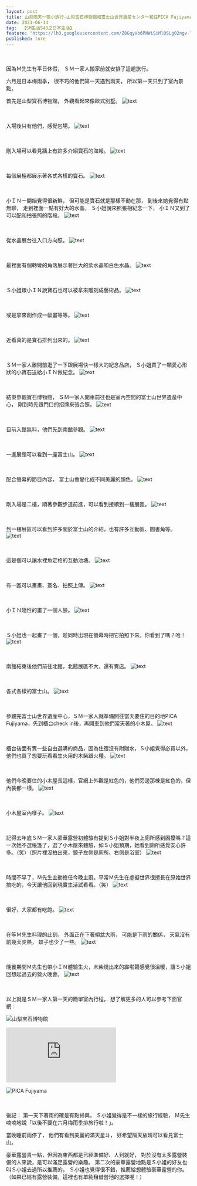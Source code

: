 ```yaml
---
layout: post
title: 山梨兩天一夜小旅行-山梨宝石博物館和富士山世界遺産センター和住PICA Fujiyama小木屋（第一天）
date: 2021-06-14
tag:  【SM生活543之日本生活】
feature: "https://lh3.googleusercontent.com/Z8GqyVb6PNWiSiMlOSLg02ngv-lxqWMeTWEk-47EYjGEvlkvUha26gyOwWXukH08nS5W-KW0ZvAeuqw1akGfF3jrcYlDWjpoi9yZGAJo1QUPUpcY9foIqtmdT4UwnCTxVqMZrcAD9-4=w2400"
published: ture
---
```


<br><br>
因為Ｍ先生有平日休假，
ＳＭ一家人搬家前就安排了這趟旅行。

六月是日本梅雨季，
很不巧的他們第一天遇到雨天，
所以第一天只到了室內景點。

首先是山梨寶石博物館，
外觀看起來像歐式別墅。
![text](https://lh3.googleusercontent.com/36SNZSnRXk5vlxeCAQNJLDTx8hdCVN4IztnUA2thIwpzkWFDuQ1v9wsuHTXikBN0Iyq-PWSZovPbLEStUciu01MceM6g89yiGhNBolyqYjgReYRxGHaY9Qh9jNEfaP9bXZfrHouSSBE=w2400)


<br><br>
入場後只有他們，感覺包場。
![text](https://lh3.googleusercontent.com/VUk58coELxLPplOA-meZUCIYbye5i0053BsKo0ybuB66mlDYicE3seYEjDHGQD8VZhkYkLHxX-vhzfpl3HVZCFKUWZhUnc2c4dXIcWHz1ywyeIYFLB__227JMVDXRvX9SQK1SC1PqNE=w2400)


<br><br>
剛入場可以看見牆上有許多介紹寶石的海報。
![text](https://lh3.googleusercontent.com/TAjG0eNkf5ovCrdIOVMQXk_Sf9ny6eLe-1nARqHypr-3cPy7Qq7GnZwJ2pnEGwHNw-evLEGuqhTV0YQJKNHreL4kA9MouqCJhf8Qa1v_s1S1Fxw_Nja0puW8BLmK_YWhsupwnTohuEU=w2400)


<br><br>
每個展檯都展示著各式各樣的寶石。
![text](https://lh3.googleusercontent.com/fCUsf5Zd1JIpLQqKzg4iLP1qfbNmu9kzG1sfw-m0mRgH2zbYDdZzKNgAUDjScGcbOiKqJqLtsRxp2zDGcyYRXmTqNFafAtos0HEoNzYBAS487mfhMZyLRqScLZCrobaIWpD4mzZFmpM=w2400)


<br><br>
小ＩＮ一開始覺得很新鮮，
但可能是寶石就是那樣不動在那，
到後來她覺得有點無聊，
走到裡面一點有好大的水晶，
Ｓ小姐說來照張相紀念一下，
小ＩＮ又到了可以配和拍張照的階段。
![text](https://lh3.googleusercontent.com/dQbwCEoCfOgzprOomYsANDKhPiEgQmOsnTu1HA0QMZUqVte9Cg2YsNIWj-Ob16B5GoEr0rMQxd13ZLuFySGHTBapo5sNC8XDGwvtfo7I03gu5UmjPp-cEvS8BEzYqyTLjoad3BFjXjA=w2400)


<br><br>
從水晶展台往入口方向照。
![text](https://lh3.googleusercontent.com/ckPfSou0459U5ldZAYBn9b-pmyy88oft2YpXTuDLyPspP4lpq1rJLSBIZmCJy6njVmLkJbKtkgc6TXCkf2NeoacCSsLRB7fR1mk4QTS8h3fPaSo50mjUOO57aBsfs5pStvKHAc_CNCQ=w2400)


<br><br>
最裡面有個轉彎的角落展示著巨大的紫水晶和白色水晶。
![text](https://lh3.googleusercontent.com/p_SkCWwIzbcZHdzmo6WdeMnwT5yLVFOzoIp-0vU0ukPP-dmYLvsA0SIY7yRUUbF8nQIgubtNkNNhOBBcny_PswP4EZ7q-gYevZR17pSePn3aCoGA2lAWRS9NhlmKU1HkNfMWeQQgRRU=w2400)


<br><br>
Ｓ小姐跟小ＩＮ說寶石也可以被拿來雕刻成藝術品。
![text](https://lh3.googleusercontent.com/pF7OxRcrcLEQJq5CzQLI4aVpAdjyckAxjzJJaVHyFsNGVS8DB92XspZSjectYFEycVxiaND4Wqnzky5QXv0r-z4BVTkRVteOWdHRl5q5MTKK_iR6POrF4K8ofIQIVe1PA-WCJjpHtxM=w2400)


<br><br>
或是拿來創作成一幅畫等等。
![text](https://lh3.googleusercontent.com/buh705h7qU2TBlVu_APskjHlEPSWZoyMpwdNW2GhZcCRVeAjgZ2E-RihZFkLrifUARpEFm6D2qFY_4uVCA5pnJWkD8JRjhRiIX8bsPwE_xPnlssgCGFm7IHm6sNuKTtPJqQkugu_5CY=w2400)


<br><br>
近看真的是寶石排列出來的。
![text](https://lh3.googleusercontent.com/HtxxI1eSvt6emXQ3wNol7JBcYCcXxSGbEOor277nTmVoEUC_U7V6XmRwuvhy9G3ejl2TNb7nrIAWD-TnCvUixNwBr6OahN76hEnRSy3ZDWX2ZGvgl0B2E3fY8iaAkl4jz_74FEGHbSU=w2400)


<br><br>
ＳＭ一家人離開前逛了一下跟展場快一樣大的紀念品店，
Ｓ小姐買了一顆愛心形狀的小寶石送給小ＩＮ做紀念。
![text](https://lh3.googleusercontent.com/pmtWLBgXVr_5D1zNi1rijnGo--ZCzrEyr2dDri36bOKYKmliJIIqUu9UmQ2B60ASvTRMvp5-be7RW20r6cfawpcsCOhbNxB_weU9A0EPCx6Eq-D2euyhMksCAxznq3fySK4L5wy7ysY=w2400)


<br><br>
結束參觀寶石博物館，
ＳＭ一家人開車前往也是室內空間的富士山世界遺産中心，
剛到時先跟門口的招牌來張合照。
![text](https://lh3.googleusercontent.com/b2GMiaZ1WbZ97SBTWN6OlaRgYBuey9vLpZ8cxXk4Cuu0k4nUkpWOGeF4fHgSH5RVo9J_ucC2Mc3ZyadvyMB5l_S26FZeyOGPk1aIUGQmuARZUG8VV4TextjFtdhkvY59dNtUTeTjeOY=w2400)


<br><br>
目前入館無料，他們先到南館參觀。
![text](https://lh3.googleusercontent.com/wV7O5J1a1SoodTR_jszeCCw1ylIujMdssiooY6U2l52EXVQwYbJTaWzOmBbXvUG5ZWHK1BffNQYjBq-_ZH-qrLNw2abIPGjzmEYdXyWYxVu0RHUJ40-FwacvENEgS3gwbhiK0GEDvTI=w2400)


<br><br>
一進展館可以看到一座富士山。
![text](https://lh3.googleusercontent.com/eEQmFXxcVUeWNnkinDnfZHVp6TxuMlglrQnbPA3SOM2Y9nowFJsJCWh7sJB8_o7api55bWbZjd2-CTBUx6-vV_r1sjGixBlwyQlunHvbhUNhkR6Hkaxri52he9cXKfxpIp6JG6ZATjA=w2400)


<br><br>
配合螢幕的節目內容，
富士山會變化成不同美麗的顏色。
![text](https://lh3.googleusercontent.com/Z8GqyVb6PNWiSiMlOSLg02ngv-lxqWMeTWEk-47EYjGEvlkvUha26gyOwWXukH08nS5W-KW0ZvAeuqw1akGfF3jrcYlDWjpoi9yZGAJo1QUPUpcY9foIqtmdT4UwnCTxVqMZrcAD9-4=w2400)


<br><br>
剛入場是二樓，順著參觀步道前進，可以看到接續到一樓展區。
![text](https://lh3.googleusercontent.com/orM6rHWn73NqSq7ZTocnv7vq20cX7P3s1_q2FFzVfYvt1gSkm4SZK1IdxCcz97HXQuP0G_5wNH3F_MmbwxWo0z8jkIb0X5kkknlg0ptWH68TfsBBEcbo2pxWul-5J5z4_hSytArR5IM=w2400)


<br><br>
到一樓展區可以看到許多關於富士山的介紹，也有許多互動區、圖書角等。
![text](https://lh3.googleusercontent.com/-bgsK_n4WW19EyFZDgUmWAYpi-a9gfiI2_VFsqLFs-Ve1h9vm7cw9qn7cOv-JUhO7tfNb3nPZkbPG54ibWrda1ZnNIDHG3-AGOzsdmKmeIUlUTmOKL7zFn-Ax4VFMjwMhRM-aeSEObM=w2400)


<br><br>
這是個可以讓水裡魚定格的互動池塘。
![text](https://lh3.googleusercontent.com/QhAADE6EpoL-SAGnPTVROjV1fOmy4TWFsY9PbiwU7J9xR30MUv2PJQbRmDGgfuRT_lFMupfe2pvhVghmCNghM3bdCuD9L6ZRm4zxaPocVeLVUdI7SxGL3StXQyyQCBMWd535pUtlAk8=w2400)


<br><br>
有一區可以畫畫、簽名、拍照上傳。
![text](https://lh3.googleusercontent.com/g4_3QYsmS2Upw8lPQVkUToc3b6RovPGy-v69G84Fjz6yYW2RO0RWo_THTev5ys_Sn8JP859qeNmwobYMpv1rM8AK-GY65n9TmpmlpY8tlY1-C1BHnB5bqA9a99eUulRAErQ6qo8L6D0=w2400)


<br><br>
小ＩＮ隨性的畫了一個人臉。
![text](https://lh3.googleusercontent.com/2t3OXp_-JvZHjkn484HrxcL6FZtiNJQuNYFZwRwiCDHzfpNdRRTqD5--U4-wDaaVlJDF-vbBvVMhQHv8qBf2LVDnJH_BfT8q4t-ebYjukomFadyP7uNNptrWWrln11Ja4RvS0CsbvdE=w2400)


<br><br>
Ｓ小姐也一起畫了一個，趁同時出現在螢幕時把它拍照下來，你看到了嗎？哈！
![text](https://lh3.googleusercontent.com/AZcw1whdMHRk8xFY1WrN7NgpYii7-lD2HbEgIqkWQEImyLGSx44J2uhefVRjW2ruDLi_ZBqp7BXFYjjboS9cHqmP1YvwKP7v65jOoXz5YEAEUVj_EOrkFW7unXdjGUozSF8cvJbKFs0=w2400)


<br><br>
南館結束後他們前往北館，北館展區不大，還有賣店。
![text](https://lh3.googleusercontent.com/wqFJDA_uqJP-m8tWnakEZ04lPfKph00jKiVmYXXyxhtPcmNlYwTiMHrgYTUSG8hYkYWKjDYIDsnZiNIsq3xIErlGS1gRyC6AFNGMoSnZBaM1YSAuClwLY0SpHnp3xkf6dXZStAZtL9E=w2400)


<br><br>
各式各樣的富士山。
![text](https://lh3.googleusercontent.com/y1wxfFnZiTHkYubl7CEUlhEjxLO4J6luFcUzs8iHbnNFlBPkgb-4XIdlNIPw3ofyfvWC3AFE9PCnGzgc2ta18l1-NR79weXPiISXFx8gtGSGOBee7HpCv3LfK_AXghp55f3x8AfXlPQ=w2400)


<br><br>
參觀完富士山世界遺産中心，ＳＭ一家人就準備開往當天要住的目的地PICA Fujiyama，先到櫃台check in後，再開車到他們當天著的小木屋。
![text](https://lh3.googleusercontent.com/MzQLzvT-0tb5j_PYqmDpc1dKOtTluBwSiuwml6twCOPNt1FVWsweUZsNXJrhvbxZp9z9U9JdViOLaoScW2AMXfajLRKTDfD4fHkztUtxHhNYq6-UxePxjZz42d_kIP2gRyp2fkYGcEs=w2400)


<br><br>
櫃台後面有賣一些自由選購的商品，因為住宿沒有附贈水，Ｓ小姐覺得必買以外，他們也買了想要玩看看生火用的木柴跟火種。
![text](https://lh3.googleusercontent.com/FmZxTzGz8aQtrZhz_o-XblT7Uj_FnlMwlYwdfnd8ZF6Vv_Ud-9t-w8uxA4MoPo62-VmZIQVU0hc-BS8IbFJpRUPefO32TDe4M4OBy3crMwITmzazy3FcHDUVnymJ65bZb4U1WSSqrc4=w2400)


<br><br>
他們今晚要住的小木屋長這樣，官網上外觀是紅色的，他們旁邊那棟是紅色的，但內裝都一樣。
![text](https://lh3.googleusercontent.com/2G3YXmsM-nZphjCTPYRk0Mtp7EVQFAtjjkmq9wR9L-oTufslb3r7JoxyV2yzOAKm6kqYg0-VhKsnsjQGsDaEK3hbjUF7uRZORXVlJ0tuVVEG_jLdhBvFAj3tNKOW2rRS8KnrocB7UWw=w2400)


<br><br>
小木屋室內樣子。
![text](https://lh3.googleusercontent.com/csGH1kYFqOboZpfxOVtUzPU6NrH4yAyldFIUckFH648xkDKAKzxlpuIYODrjcjPUBsW8VJzHBF0Ix2Ipn-1W6PKfS1LZuRrUOdiphe_7sOasPWoRjn7iP-yUG61RZpgifrli592sjAQ=w2400)


<br><br>
記得去年底ＳＭ一家人豪華露營初體驗有提到Ｓ小姐對半夜上廁所感到困擾嗎？這一次她不選帳篷了，選了小木屋來體驗，如Ｓ小姐預期，她看到廁所感覺安心許多。（笑）（照片裡沒拍出來，鏡子左側是廁所、右側是浴室）
![text](https://lh3.googleusercontent.com/OsAYuo54eqe86PhFr33mFR2mqzqPt_wfRHDLG-RvWlPkm7lvTUAQXUymSN6L6mO1g-LB6-pxQ6lPhoKi1U49WShkvM4WFnaDtjzRrnF7x1SQdiV4p8Bi2_NJaTBgaiz2RjwfyZbcjOM=w2400)


<br><br>
時間不早了，Ｍ先生主動擔任今晚主廚。平常Ｍ先生在虛擬世界很擅長在原始世界搞吃的，今天讓他回到現實生活試看看。（笑）
![text](https://lh3.googleusercontent.com/v-P-U8tRIz3_Aqk8TcIkYI6bo95-LgwSAJXOJjRrtVJXkb7LQcNrWDMcRkNupdWyUhK07snKtBHqVxJ7AW1F0U062Pfxzyon6_GIAwFIg4-KzeIYFKQxAFe9JIRmO3rtrNLRnHnBq-s=w2400)


<br><br>
很好，大家都有吃飽。
![text](https://lh3.googleusercontent.com/As5FF2T_vlcP8OH8ybPK1m7ORDYQOt5BeXoZ1CTkprghVTEPEJFfdX1gfHTKzlU9BtWlyzLnGBUPq1XIJx8xli8rA-FKdU8iYcy0ll6YrPBNuqEr9slgflfmYZjl5oJiwy02inzsw1o=w2400)


<br><br>
在等Ｍ先生料理的此刻，
外面正在下著傾盆大雨，
可能是下雨的關係，
天氣沒有前幾天炎熱，
蚊子也少了一些。
![text](https://lh3.googleusercontent.com/YnNnas8LoBdpcwuISZOG9va7iyQdxC6bdf2Fg9zCzuvNqg4wBI5yNgGfwgPhTT0HRhof0Rb0s9CKhanrNs-rFavZQYspDIMAPgbu-YjNiH0_nTBnEmcGo8T-JT7WwzlYUjICaOzDBCU=w2400)


<br><br>
晚餐期間Ｍ先生也帶小ＩＮ體驗生火，木柴燒出來的霹啪聲感覺很溫暖，讓Ｓ小姐回想起過去的營火晚會。
![text](https://lh3.googleusercontent.com/P-tx7fnLGSYvqoPx1xJbkXQ9v-Haz-Cwv1OZHDb2ki3VQas6IjJX3U1s_gPu2dFS7cGLRn9VoKWwLQDZQvAo3WEWkWQjuhtl5G0vs9x8z3qk20-S0FETNjFWi9vA7ZjrON6nMaUcTZg=w2400)


<br><br>
以上就是ＳＭ一家人第一天的簡單室內行程，
想了解更多的人可以參考下面官網：

![山梨宝石博物館](https://www.gemmuseum.jp/)

![富士山世界遺産センター](http://www.fujisan-whc.jp/index.html)

![PICA Fujiyama](https://www.pica-resort.jp/fujiyama/)


<br><br>
後記：
第一天下著雨的確是有點掃興，
Ｓ小姐覺得是不一樣的旅行經驗，
Ｍ先生喃喃地說「以後不要在六月梅雨季排旅行啦！」。

當晚睡前雨停了，
他們有看到美麗的滿天星斗，
好希望隔天放晴可以看見富士山。


豪華露營貴一點，但因為東西都是已經準備好、人到就好，
對於沒有太多露營裝備的人來說，是可以滿足露營的樂趣。
第二次的豪華露營地點是Ｓ小姐的好友也叫Ｓ小姐去過所以推薦的，
Ｓ小姐也覺得很不錯，推薦給想體驗豪華露營的你。（如果已經有露營裝備，這裡也有單純租借營地的選擇喔！）
